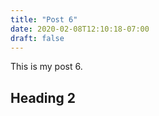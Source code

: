 ```yaml
---
title: "Post 6"
date: 2020-02-08T12:10:18-07:00
draft: false
---
```


This is my post 6.

## Heading 2